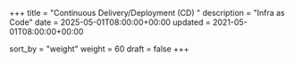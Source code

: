 +++
title = "Continuous Delivery/Deployment (CD) "
description = "Infra as Code"
date = 2025-05-01T08:00:00+00:00
updated = 2021-05-01T08:00:00+00:00

sort_by = "weight"
weight = 60
draft = false
+++
